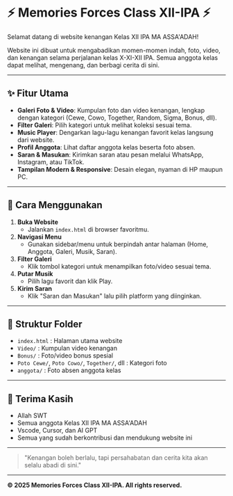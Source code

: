 # ⚡ Memories Forces Class XII-IPA ⚡

Selamat datang di website kenangan Kelas XII IPA MA ASSA'ADAH!

Website ini dibuat untuk mengabadikan momen-momen indah, foto, video, dan kenangan selama perjalanan kelas X-XI-XII IPA. Semua anggota kelas dapat melihat, mengenang, dan berbagi cerita di sini.

---

## ✨ Fitur Utama
- **Galeri Foto & Video**: Kumpulan foto dan video kenangan, lengkap dengan kategori (Cewe, Cowo, Together, Random, Sigma, Bonus, dll).
- **Filter Galeri**: Pilih kategori untuk melihat koleksi sesuai tema.
- **Music Player**: Dengarkan lagu-lagu kenangan favorit kelas langsung dari website.
- **Profil Anggota**: Lihat daftar anggota kelas beserta foto absen.
- **Saran & Masukan**: Kirimkan saran atau pesan melalui WhatsApp, Instagram, atau TikTok.
- **Tampilan Modern & Responsive**: Desain elegan, nyaman di HP maupun PC.

---

## 🚀 Cara Menggunakan
1. **Buka Website**
   - Jalankan `index.html` di browser favoritmu.
2. **Navigasi Menu**
   - Gunakan sidebar/menu untuk berpindah antar halaman (Home, Anggota, Galeri, Musik, Saran).
3. **Filter Galeri**
   - Klik tombol kategori untuk menampilkan foto/video sesuai tema.
4. **Putar Musik**
   - Pilih lagu favorit dan klik Play.
5. **Kirim Saran**
   - Klik "Saran dan Masukan" lalu pilih platform yang diinginkan.

---

## 📁 Struktur Folder
- `index.html` : Halaman utama website
- `Video/` : Kumpulan video kenangan
- `Bonus/` : Foto/video bonus spesial
- `Poto Cewe/`, `Poto Cowo/`, `Together/`, dll : Kategori foto
- `anggota/` : Foto absen anggota kelas

---

## 🙏 Terima Kasih
- Allah SWT
- Semua anggota Kelas XII IPA MA ASSA'ADAH
- Vscode, Cursor, dan AI GPT
- Semua yang sudah berkontribusi dan mendukung website ini

---

> "Kenangan boleh berlalu, tapi persahabatan dan cerita kita akan selalu abadi di sini."

---

**© 2025 Memories Forces Class XII-IPA. All rights reserved.**
